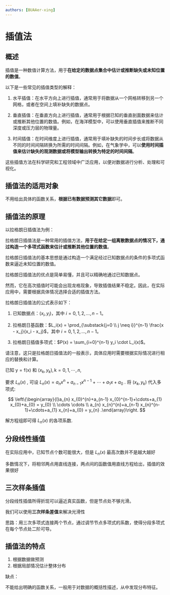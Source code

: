 ```yaml
---
authors: [BUAAer-xing]
---
```


# 插值法

## 概述

插值是一种数值计算方法，用于**在给定的数据点集合中估计或推断缺失或未知位置的数值**。

以下是一些常见的插值类型的解释：

1. 水平插值：在水平方向上进行插值，通常用于将数据从一个网格转移到另一个网格，或者在空间上填补缺失的数据点。

2. 垂直插值：在垂直方向上进行插值，通常用于根据已知的垂直剖面数据来估计或推断其他位置的数值。例如，在海洋模型中，可以使用垂直插值来推断不同深度或压力层的物理量。

3. 时间插值：在时间维度上进行插值，通常用于填补缺失的时间步长或将数据从不同的时间间隔转换为所需的时间间隔。例如，在气象学中，可以**使用时间插值来估计缺失的观测数据或将模型输出转换为特定的时间间隔**。

这些插值方法在科学研究和工程领域中广泛应用，以便对数据进行分析、处理和可视化。

## 插值法的适用对象

不用给出具体的函数关系，**根据已有数据预测其它数据**即可。

## 插值法的原理

以拉格朗日插值法为例：

拉格朗日插值法是一种常用的插值方法，**用于在给定一组离散数据点的情况下，通过构造一个多项式函数来估计或推断其他位置的数值**。

拉格朗日插值法的基本思想是通过构造一个满足经过已知数据点的条件的多项式函数来逼近未知位置的数值。

拉格朗日插值法的优点是简单易懂，并且可以精确地通过已知数据点。

然而，它在高次插值时可能会出现龙格现象，导致插值结果不稳定。因此，在实际应用中，需要根据具体情况选择合适的插值方法。

拉格朗日插值法的公式表示如下：

1. 已知数据点：$(x_i, y_i)$，其中 $i = 0, 1, 2, \ldots, n-1$。

2. 拉格朗日基函数：$L_i(x) = \prod_{\substack{j=0 \\ j \neq i}}^{n-1} \frac{x - x_j}{x_i - x_j}$，其中 $i = 0, 1, 2, \ldots, n-1$。

3. 拉格朗日插值多项式：$P(x) = \sum_{i=0}^{n-1} y_i \cdot L_i(x)$。

请注意，这只是拉格朗日插值法的一般表示，具体应用时需要根据实际情况进行相应的替换和计算。

已知  $\mathrm{y} = \mathrm{f}(\mathrm{x})$ 和  $\left(x_{k}, y_{k}\right), \mathrm{k} = 0,1, \cdots, n$,

要求  $L_{n}(x)$ , 可设  $L_{n}(x) = a_{n} x^{n}+a_{n-1} x^{n-1}+\cdots+   a_{1} x+a_{0}$ . 将  $\left(x_{k}, y_{k}\right)$  代入多项式:

$$
 \left\{\begin{array}{l}a_{n} x_{0}^{n}+a_{n-1} x_{0}^{n-1}+\cdots+a_{1} x_{0}+a_{0} = y_{0} \\ \cdots \cdots \\ a_{n} x_{n}^{n}+a_{n-1} x_{n}^{n-1}+\cdots+a_{1} x_{n}+a_{0} = y_{n} .\end{array}\right.
 $$

解方程组即可得  $L_{n}(x)$  的各项系数.

## 分段线性插值

在实际应用中，已知节点个数可能很大，但是 $L_{n}(x)$ 最高次数并不是越大越好

多数情况下，将相邻两点用直线连接，两点间的函数值用直线方程给出，插值的效果很好

## 三次样条插值

分段线性插值所得折现可以逼近真实函数，但是节点处不够光滑。

我们可以使用**三次样条差值**来解决光滑性

思路：用三次多项式连接两个节点，通过调节节点多项式的系数，使得分段多项式在每个节点处二阶可导。


## 插值法的特点

1. 根据数据做预测
2. 根据局部情况估计整体分布

缺点：

不能给出明确的函数关系，一般用于对数据的概括性描述，从中发现分布特征。











